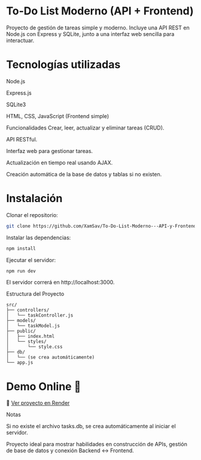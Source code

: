 # To-Do List Moderno (API + Frontend)

Proyecto de gestión de tareas simple y moderno.
Incluye una API REST en Node.js con Express y SQLite, junto a una interfaz web sencilla para interactuar.

# Tecnologías utilizadas
Node.js

Express.js

SQLite3

HTML, CSS, JavaScript (Frontend simple)

Funcionalidades
Crear, leer, actualizar y eliminar tareas (CRUD).

API RESTful.

Interfaz web para gestionar tareas.

Actualización en tiempo real usando AJAX.

Creación automática de la base de datos y tablas si no existen.

# Instalación
Clonar el repositorio:
```bash
git clone https://github.com/XamSav/To-Do-List-Moderno---API-y-Frontend.git
```
Instalar las dependencias:
```bash
npm install
```

Ejecutar el servidor:
```bash
npm run dev
```
El servidor correrá en http://localhost:3000.

Estructura del Proyecto 
```pgsql
src/
├── controllers/
│   └── taskController.js
├── models/
│   └── taskModel.js
├── public/
│   ├── index.html
│   └── styles/
│       └── style.css
├── db/
│   └── (se crea automáticamente)
└── app.js
```
# Demo Online 🚀

🔗 [Ver proyecto en Render](https://to-do-list-moderno-api-y-frontend.onrender.com)

Notas

Si no existe el archivo tasks.db, se crea automáticamente al iniciar el servidor.

Proyecto ideal para mostrar habilidades en construcción de APIs, gestión de base de datos y conexión Backend ↔ Frontend.

